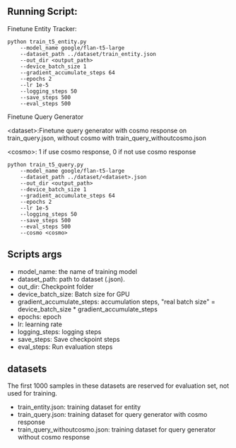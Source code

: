 ## Running Script: 
Finetune Entity Tracker:
```
python train_t5_entity.py 
    --model_name google/flan-t5-large 
    --dataset_path ../dataset/train_entity.json 
    --out_dir <output_path> 
    --device_batch_size 1 
    --gradient_accumulate_steps 64 
    --epochs 2 
    --lr 1e-5 
    --logging_steps 50 
    --save_steps 500 
    --eval_steps 500  
```

Finetune Query Generator 

\<dataset>:Finetune query generator with cosmo response on train_query.json, without cosmo with train_query_withoutcosmo.json

\<cosmo>: 1 if use cosmo response, 0 if not use cosmo response
```
python train_t5_query.py 
    --model_name google/flan-t5-large 
    --dataset_path ../dataset/<dataset>.json 
    --out_dir <output_path>
    --device_batch_size 1 
    --gradient_accumulate_steps 64 
    --epochs 2 
    --lr 1e-5 
    --logging_steps 50 
    --save_steps 500 
    --eval_steps 500  
    --cosmo <cosmo>
```

## Scripts args
- model_name: the name of training model 
- dataset_path: path to dataset (.json). 
- out_dir: Checkpoint folder
- device_batch_size: Batch size for GPU 
- gradient_accumulate_steps: accumulation steps, "real batch size" = device_batch_size * gradient_accumulate_steps
- epochs: epoch 
- lr: learning rate 
- logging_steps: logging steps 
- save_steps: Save checkpoint steps 
- eval_steps: Run evaluation steps
## datasets
The first 1000 samples in these datasets are reserved for evaluation set, not used for training.
- train_entity.json: training dataset for entity 
- train_query.json: training dataset for query generator with cosmo response
- train_query_withoutcosmo.json: training dataset for query generator without cosmo response